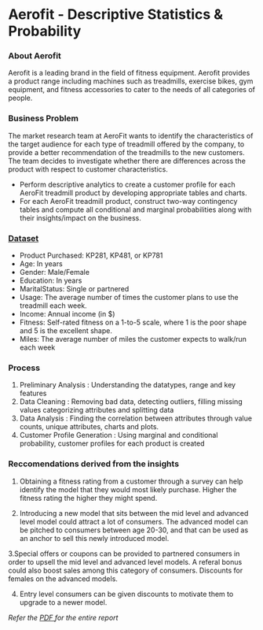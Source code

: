 # Aerofit - Descriptive Statistics & Probability

### About Aerofit
Aerofit is a leading brand in the field of fitness equipment. Aerofit provides a product range including machines such as treadmills, exercise bikes, gym equipment, and fitness accessories to cater to the needs of all categories of people.

### Business Problem

The market research team at AeroFit wants to identify the characteristics of the target audience for each type of treadmill offered by the company, to provide a better recommendation of the treadmills to the new customers. The team decides to investigate whether there are differences across the product with respect to customer characteristics.

<ul><li>Perform descriptive analytics to create a customer profile for each AeroFit treadmill product by developing appropriate tables and charts.</li>
<li>For each AeroFit treadmill product, construct two-way contingency tables and compute all conditional and marginal probabilities along with their insights/impact on the business.</li></ul>

### <a href=https://github.com/adarshvinayak/Aerofit-Descriptive-Statistics-and-Probability/blob/main/aerofit_treadmill.csv> Dataset </a>

<ul><li>Product Purchased: 	KP281, KP481, or KP781</li>
<li>Age: 	In years</li>
<li>Gender: 	Male/Female</li>
<li>Education: 	In years</li>
<li>MaritalStatus: 	Single or partnered</li>
<li>Usage: 	The average number of times the customer plans to use the treadmill each week.</li>
<li>Income: 	Annual income (in $)</li>
<li>Fitness: 	Self-rated fitness on a 1-to-5 scale, where 1 is the poor shape and 5 is the excellent shape.</li>
<li>Miles: 	The average number of miles the customer expects to walk/run each week</li></ul>

### Process

<ol>
  <li>Preliminary Analysis : Understanding the datatypes, range and key features</li>
  <li>Data Cleaning : Removing bad data, detecting outliers, filling missing values categorizing attributes and splitting data</li>
  <li>Data Analysis : Finding the correlation between attributes through value counts, unique attributes, charts and plots.</li>
  <li>Customer Profile Generation : Using marginal and conditional probability, customer profiles for each product is created</li>
</ol>

### Reccomendations derived from the insights

1. Obtaining a fitness rating from a customer through a survey can help identify the model that they would most
likely purchase. Higher the fitness rating the higher they might spend.

2. Introducing a new model that sits between the mid level and advanced level model could attract a lot of
consumers. The advanced model can be pitched to consumers between age 20-30, and that can be used as an
anchor to sell this newly introduced model.

3.Special offers or coupons can be provided to partnered consumers in order to upsell the mid level and
advanced level models. A referal bonus could also boost sales among this category of consumers.
Discounts for females on the advanced models.

4. Entry level consumers can be given discounts to motivate them to upgrade to a newer model.

<i> Refer the <a href=https://drive.google.com/drive/u/0/folders/1P58qVdXVdY2DyJ3jFFL2dC02eZq0dP4p> PDF </a> for the entire report
